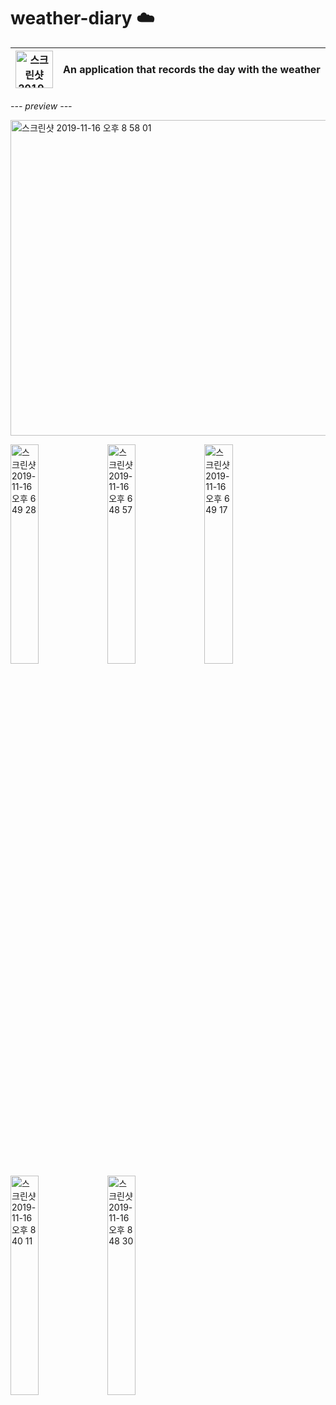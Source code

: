 # weather-diary ☁️
<img width="60" alt="스크린샷 2019-11-18 오후 12 23 45" src="https://user-images.githubusercontent.com/20873613/69022324-51fb7a80-09fe-11ea-88a7-a9801fb97703.png"> | An application that records the day with the weather
--- | ---

_--- preview ---_

<img width="505" alt="스크린샷 2019-11-16 오후 8 58 01" src="https://user-images.githubusercontent.com/20873613/68992833-53209080-08b4-11ea-9194-39451f98b9d5.png">

<img width="30%" alt="스크린샷 2019-11-16 오후 6 49 28" src="https://user-images.githubusercontent.com/20873613/68991495-ddf88f80-08a2-11ea-8610-9b017c0f1ee1.png"> <img width="30%" alt="스크린샷 2019-11-16 오후 6 48 57" src="https://user-images.githubusercontent.com/20873613/68991498-de912600-08a2-11ea-9446-0f4686e5a6f3.png"> <img width="30%" alt="스크린샷 2019-11-16 오후 6 49 17" src="https://user-images.githubusercontent.com/20873613/68991496-de912600-08a2-11ea-9f47-614225654755.png">
<img width="30%" alt="스크린샷 2019-11-16 오후 8 40 11" src="https://user-images.githubusercontent.com/20873613/68992726-764a4080-08b2-11ea-8dcb-3049a28efb75.png"> <img width="30%" alt="스크린샷 2019-11-16 오후 8 48 30" src="https://user-images.githubusercontent.com/20873613/68992725-764a4080-08b2-11ea-9e9f-2ebe7fea6c90.png">
